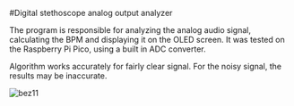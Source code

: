 #Digital stethoscope analog output analyzer

The program is responsible for analyzing the analog audio signal, calculating the BPM and displaying it on the OLED screen.
It was tested on the Raspberry Pi Pico, using a built in ADC converter.

Algorithm works accurately for fairly clear signal. For the noisy signal, the results may be inaccurate.

![bez11](https://github.com/ojaskula/stethoscope/assets/106124763/796adf78-6140-43f5-ad1c-91b61cf0b1dc)

